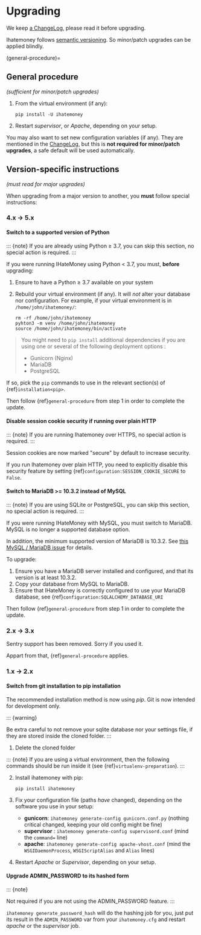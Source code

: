 # Upgrading

We keep [a ChangeLog](https://github.com/spiral-project/ihatemoney/blob/master/CHANGELOG.md),
please read it before upgrading.

Ihatemoney follows [semantic versioning](http://semver.org/). So minor/patch
upgrades can be applied blindly.

(general-procedure)=
## General procedure

*(sufficient for minor/patch upgrades)*

1.  From the virtual environment (if any):

        pip install -U ihatemoney

2.  Restart *supervisor*, or *Apache*, depending on your setup.

You may also want to set new configuration variables (if any). They are
mentioned in the
[ChangeLog](https://github.com/spiral-project/ihatemoney/blob/master/CHANGELOG.md),
but this is **not required for minor/patch upgrades**, a safe default
will be used automatically.

## Version-specific instructions

*(must read for major upgrades)*

When upgrading from a major version to another, you **must** follow
special instructions:

### 4.x → 5.x

#### Switch to a supported version of Python

::: {note}
If you are already using Python ≥ 3.7, you can skip this section, no
special action is required.
:::

If you were running IHateMoney using Python < 3.7, you must, **before**
upgrading:

1.  Ensure to have a Python ≥ 3.7 available on your system

2.  Rebuild your virtual environment (if any). It will *not* alter your
    database nor configuration. For example, if your virtual environment
    is in `/home/john/ihatemoney/`:

        rm -rf /home/john/ihatemoney
        pyhton3 -m venv /home/john/ihatemoney
        source /home/john/ihatemoney/bin/activate

> You might need to `pip install` additional dependencies if you are
> using one or several of the following deployment options :
>
> -   Gunicorn (Nginx)
> -   MariaDB
> -   PostgreSQL

If so, pick the `pip` commands to use in the relevant section(s) of
{ref}`installation<pip>`.

Then follow {ref}`general-procedure` from step 1 in order to complete the update.

#### Disable session cookie security if running over plain HTTP

::: {note}
If you are running Ihatemoney over HTTPS, no special action is required.
:::

Session cookies are now marked "secure" by default to increase
security.

If you run Ihatemoney over plain HTTP, you need to explicitly disable
this security feature by setting {ref}`configuration:SESSION_COOKIE_SECURE` to `False`.

#### Switch to MariaDB >= 10.3.2 instead of MySQL

::: {note}
If you are using SQLite or PostgreSQL, you can skip this section, no
special action is required.
:::

If you were running IHateMoney with MySQL, you must switch to MariaDB.
MySQL is no longer a supported database option.

In addition, the minimum supported version of MariaDB is 10.3.2. See
[this MySQL / MariaDB
issue](https://github.com/spiral-project/ihatemoney/issues/632) for
details.

To upgrade:

1.  Ensure you have a MariaDB server installed and configured, and that
    its version is at least 10.3.2.
2.  Copy your database from MySQL to MariaDB.
3.  Ensure that IHateMoney is correctly configured to use your MariaDB
    database, see {ref}`configuration:SQLALCHEMY_DATABASE_URI`

Then follow {ref}`general-procedure` from step 1 in order to complete the update.

### 2.x → 3.x

Sentry support has been removed. Sorry if you used it.

Appart from that, {ref}`general-procedure` applies.

### 1.x → 2.x

#### Switch from git installation to pip installation

The recommended installation method is now using *pip*. Git is now
intended for development only.

::: {warning}

Be extra careful to not remove your sqlite database nor your settings
file, if they are stored inside the cloned folder.
:::

1.  Delete the cloned folder

::: {note}
If you are using a virtual environment, then the following commands
should be run inside it (see {ref}`virtualenv-preparation`).
:::

2.  Install ihatemoney with pip:

        pip install ihatemoney

3.  Fix your configuration file (paths *have* changed), depending on the
    software you use in your setup:

    -   **gunicorn**: `ihatemoney generate-config gunicorn.conf.py`
        (nothing critical changed, keeping your old config might be
        fine)
    -   **supervisor** : `ihatemoney generate-config supervisord.conf`
        (mind the `command=` line)
    -   **apache**: `ihatemoney generate-config apache-vhost.conf` (mind
        the `WSGIDaemonProcess`, `WSGIScriptAlias` and `Alias` lines)

4.  Restart *Apache* or *Supervisor*, depending on your setup.

#### Upgrade ADMIN_PASSWORD to its hashed form

::: {note}

Not required if you are not using the ADMIN_PASSWORD feature.
:::

`ihatemoney generate_password_hash` will do the hashing job for you, just put
its result in the `ADMIN_PASSWORD` var from your `ihatemoney.cfg` and restart
*apache* or the *supervisor* job.
